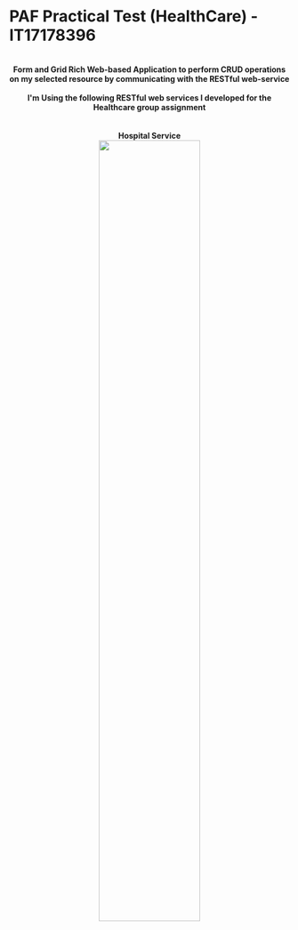 # PAF Practical Test (HealthCare) - IT17178396
<p align="center">
  <b><br>Form and Grid Rich Web-based Application to perform CRUD operations on my selected resource by communicating with the RESTful web-service<br><br></b>
  <b>I'm Using the following RESTful web services I developed for the Healthcare group assignment</b><br><br>
  <b><br>Hospital Service</b>
   <br>
 <img width="60%" src="https://www.google.com/url?sa=i&url=https%3A%2F%2Fwww.clipart.email%2Fclipart%2Fhospital-clipart-gif-241365.html&psig=AOvVaw1ClMRe48A065uZRdRoL1j1&ust=1588672144085000&source=images&cd=vfe&ved=0CAIQjRxqFwoTCPj83Iv3mekCFQAAAAAdAAAAABAD">
   </p>
</p>
